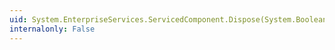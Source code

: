 ```yaml
---
uid: System.EnterpriseServices.ServicedComponent.Dispose(System.Boolean)
internalonly: False
---
```

